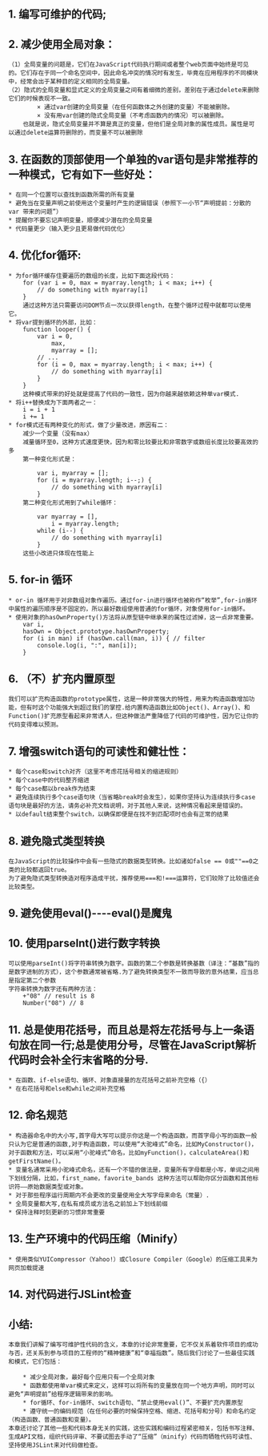 ## 1. 编写可维护的代码;

## 2. 减少使用全局对象：
	（1）全局变量的问题是，它们在JavaScript代码执行期间或者整个web页面中始终是可见的。它们存在于同一个命名空间中，因此命名冲突的情况时有发生，毕竟在应用程序的不同模块中，经常会出于某种目的定义相同的全局变量。
	（2）隐式的全局变量和显式定义的全局变量之间有着细微的差别，差别在于通过delete来删除它们的时候表现不一致。
			× 通过var创建的全局变量（在任何函数体之外创建的变量）不能被删除。
			× 没有用var创建的隐式全局变量（不考虑函数内的情况）可以被删除。
		也就是说，隐式全局变量并不算是真正的变量，但他们是全局对象的属性成员。属性是可以通过delete运算符删除的，而变量不可以被删除
		
## 3. 在函数的顶部使用一个单独的var语句是非常推荐的一种模式，它有如下一些好处：

	* 在同一个位置可以查找到函数所需的所有变量
	* 避免当在变量声明之前使用这个变量时产生的逻辑错误（参照下一小节“声明提前：分散的 var 带来的问题”）
	* 提醒你不要忘记声明变量，顺便减少潜在的全局变量
	* 代码量更少（输入更少且更易做代码优化）

## 4. 优化for循环:
	* 为for循环缓存住要遍历的数组的长度，比如下面这段代码：
		for (var i = 0, max = myarray.length; i < max; i++) {
			// do something with myarray[i]
		}
		通过这种方法只需要访问DOM节点一次以获得length，在整个循环过程中就都可以使用它。
	* 将var提到循环的外部，比如：
		function looper() {
			var i = 0,
				max,
				myarray = [];
			// ...
			for (i = 0, max = myarray.length; i < max; i++) {
				// do something with myarray[i]
			}
		}
		这种模式带来的好处就是提高了代码的一致性，因为你越来越依赖这种单var模式.
	* 将i++替换成为下面两者之一：
		i = i + 1
		i += 1
	* for模式还有两种变化的形式，做了少量改进，原因有二：
		减少一个变量（没有max）
		减量循环至0，这种方式速度更快，因为和零比较要比和非零数字或数组长度比较要高效的多
		第一种变化形式是：

			var i, myarray = [];
			for (i = myarray.length; i--;) {
				// do something with myarray[i]
			}
		第二种变化形式用到了while循环：

			var myarray = [],
				i = myarray.length;
			while (i--) {
				// do something with myarray[i]
			}
		这些小改进只体现在性能上
		
## 5. for-in 循环
	* or-in 循环用于对非数组对象作遍历。通过for-in进行循环也被称作“枚举”,for-in循环中属性的遍历顺序是不固定的，所以最好数组使用普通的for循环，对象使用for-in循环。
	* 使用对象的hasOwnProperty()方法将从原型链中继承来的属性过滤掉，这一点非常重要。
		var i,
		hasOwn = Object.prototype.hasOwnProperty;
		for (i in man) if (hasOwn.call(man, i)) { // filter
			console.log(i, ":", man[i]);
		}
## 6. （不）扩充内置原型
	我们可以扩充构造函数的prototype属性，这是一种非常强大的特性，用来为构造函数增加功能，但有时这个功能强大到超过我们的掌控.给内置构造函数比如Object()、Array()、和Function()扩充原型看起来非常诱人，但这种做法严重降低了代码的可维护性，因为它让你的代码变得难以预测。
	
## 7. 增强switch语句的可读性和健壮性：
	* 每个case和switch对齐（这里不考虑花括号相关的缩进规则）
	* 每个case中的代码整齐缩进
	* 每个case都以break作为结束
	* 避免连续执行多个case语句块（当省略break时会发生），如果你坚持认为连续执行多case语句块是最好的方法，请务必补充文档说明，对于其他人来说，这种情况看起来是错误的。
	* 以default结束整个switch，以确保即便是在找不到匹配项时也会有正常的结果
	
## 8. 避免隐式类型转换
	在JavaScript的比较操作中会有一些隐式的数据类型转换。比如诸如false == 0或""==0之类的比较都返回true。
	为了避免隐式类型转换造对程序造成干扰，推荐使用===和!===运算符，它们较除了比较值还会比较类型。
	
## 9. 避免使用eval()----eval()是魔鬼

## 10. 使用parseInt()进行数字转换
	可以使用parseInt()将字符串转换为数字。函数的第二个参数是转换基数（译注：“基数”指的是数字进制的方式），这个参数通常被省略.为了避免转换类型不一致而导致的意外结果，应当总是指定第二个参数
	字符串转换为数字还有两种方法：
		+"08" // result is 8
		Number("08") // 8
		
## 11. 总是使用花括号，而且总是将左花括号与上一条语句放在同一行;总是使用分号，尽管在JavaScript解析代码时会补全行末省略的分号.
	* 在函数、if-else语句、循环、对象直接量的左花括号之前补充空格（{）
	* 在右花括号和else和while之间补充空格

## 12. 命名规范
	* 构造器命名中的大小写,首字母大写可以提示你这是一个构造函数，而首字母小写的函数一般只认为它是普通的函数,对于构造函数，可以使用“大驼峰式”命名，比如MyConstructor()，对于函数和方法，可以采用“小驼峰式”命名，比如myFunction()，calculateArea()和getFirstName()。
	* 变量名通常采用小驼峰式命名，还有一个不错的做法是，变量所有字母都是小写，单词之间用下划线分隔，比如，first_name，favorite_bands 这种方法可以帮助你区分函数和其他标识符——原始数据类型或对象。
	* 对于那些程序运行周期内不会更改的变量使用全大写字母来命名（常量）.
	* 全局变量都大写,在私有成员或方法名之前加上下划线前缀
	* 保持注释时刻更新的习惯非常重要
	
## 13. 生产环境中的代码压缩（Minify）
	* 使用类似YUICompressor（Yahoo!）或Closure Compiler（Google）的压缩工具来为网页加载提速
	
## 14. 对代码进行JSLint检查


## 小结:
	本章我们讲解了编写可维护性代码的含义，本章的讨论非常重要，它不仅关系着软件项目的成功与否，还关系到参与项目的工程师的“精神健康”和“幸福指数”。随后我们讨论了一些最佳实践和模式，它们包括：

		* 减少全局对象，最好每个应用只有一个全局对象
		* 函数都使用单var模式来定义，这样可以将所有的变量放在同一个地方声明，同时可以避免“声明提前”给程序逻辑带来的影响。
		* for循环、for-in循环、switch语句、“禁止使用eval()”、不要扩充内置原型
		* 遵守统一的编码规范（在任何必要的时候保持空格、缩进、花括号和分号）和命名约定（构造函数、普通函数和变量）。
	本章还讨论了其他一些和代码本身无关的实践，这些实践和编码过程紧密相关，包括书写注释、生成API文档，组织代码评审、不要试图去手动了“压缩”（minify）代码而牺牲代码可读性、坚持使用JSLint来对代码做检查。


